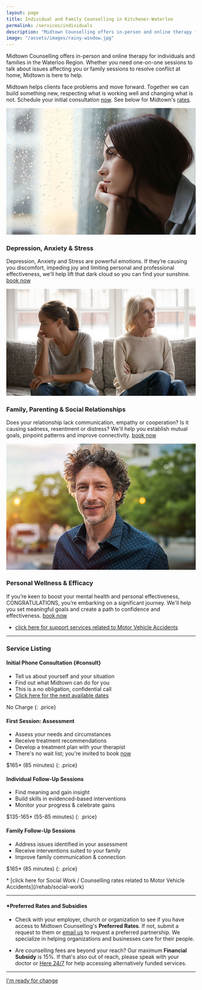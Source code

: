 ```yaml
---
layout: page
title: Individual and Family Counselling in Kitchener-Waterloo
permalink: /services/individuals
description: "Midtown Counselling offers in-person and online therapy for individuals and families. Whether you need one-on-one sessions to talk about issues affecting you or family sessions to resolve conflict at home, Midtown is here to help."
image: "/assets/images/rainy-window.jpg"
---
```


Midtown Counselling offers in-person and online therapy for individuals and families in the Waterloo Region. Whether you need one-on-one sessions to talk about issues affecting you or family sessions to resolve conflict at home, Midtown is here to help. 

Midtown helps clients face problems and move forward. Together we can build something new, respecting what is working well and changing what is not. Schedule your initial consultation [now](/contact/#booknow). See below for Midtown's [rates](/services/individuals/#consult).

<div class="service-item">
<div class="service-item-title">
<img src="/assets/images/rainy-window.jpg" alt="" id="stress">
</div>
<div class="service-item-description" markdown="1">

### Depression, Anxiety & Stress 

Depression, Anxiety and Stress are powerful emotions. If they’re causing you discomfort, impeding joy and limiting personal and professional effectiveness, we'll help lift that dark cloud so you can find your sunshine. [book now](/contact/#booknow)


</div>
</div>

<div class="service-item">
<div class="service-item-title">
<img src="/assets/images/two-on-couch.jpg" alt="" id="relationships">
</div>
<div class="service-item-description" markdown="1">

### Family, Parenting & Social Relationships 

Does your relationship lack communication, empathy or cooperation? Is it causing sadness, resentment or distress? We'll help you establish mutual goals, pinpoint patterns and improve connectivity. [book now](/contact/#booknow)

</div>
</div>

<div class="service-item">
<div class="service-item-title">
<img src="/assets/images/man-on-street.jpg" alt="" id="wellness">
</div>
<div class="service-item-description" markdown="1">

### Personal Wellness & Efficacy

If you’re keen to boost your mental health and personal effectiveness, CONGRATULATIONS, you’re embarking on a significant journey. We'll help you set meaningful goals and create a path to confidence and effectiveness. [book now](/contact/#booknow)

</div>
</div>

* [click here for support services related to Motor Vehicle Accidents](/rehab)


---------------------------------

### Service Listing

<div class="listings">
<div class="service-listing" markdown="1">

#### Initial Phone Consultation {#consult}
* Tell us about yourself and your situation
* Find out what Midtown can do for you
* This is a no obligation, confidential call
* [Click here for the next available dates](/contact/#booknow)

No Charge
{: .price}

</div>
<div class="service-listing" markdown="1">

#### First Session: Assessment
* Assess your needs and circumstances
* Receive treatment recommendations
* Develop a treatment plan with your therapist
* There's no wait list; you're invited to book [now](/contact/#booknow)

$165* (85 minutes) 
{: .price}

</div>
<div class="service-listing" markdown="1">

#### Individual Follow-Up Sessions
* Find meaning and gain insight
* Build skills in evidenced-based interventions
* Monitor your progress & celebrate gains

$135-165* (55-85 minutes)
{: .price}

</div>
<div class="service-listing" markdown="1">

#### Family Follow-Up Sessions
* Address issues identified in your assessment
* Receive interventions suited to your family
* Improve family communication & connection

$165* (85 minutes)
{: .price}

</div>
</div>
* [click here for Social Work / Counselling rates related to Motor Vehicle Accidents](/rehab/social-work)

---------------------------

#### \*Preferred Rates and Subsidies

<div class="listings">
<div class="discount-listing" markdown="1">

- Check with your employer, church or organization to see if you have access to Midtown Counselling's **Preferred Rates**. If not, submit a request to them or [email us](mailto:billing@midtowncounselling.ca) to request a preferred partnership. We specialize in helping organizations and businesses care for their people.

</div>
<div class="discount-listing" markdown="1">

 - Are counselling fees are beyond your reach? Our maximum **Financial Subsidy** is 15%. If that's also out of reach, please speak with your doctor or [Here 24/7](https://here247.ca/) for help accessing alternatively funded services. 

</div>
</div>

-------------

<div class="callout-link"><a class="link-button" href="/contact/#booknow">I'm ready for change</a></div>